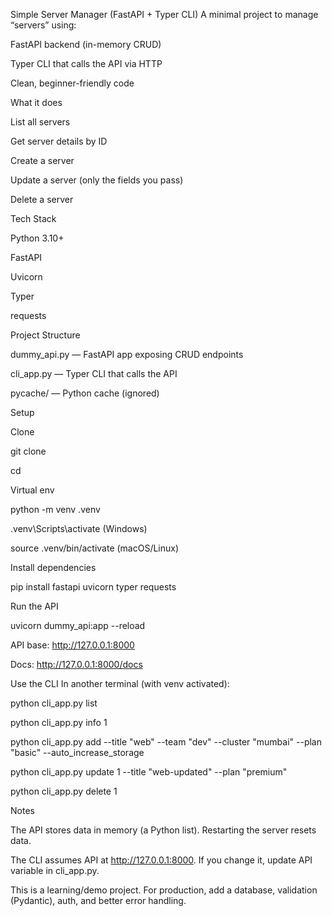 Simple Server Manager (FastAPI + Typer CLI)
A minimal project to manage “servers” using:

FastAPI backend (in-memory CRUD)

Typer CLI that calls the API via HTTP

Clean, beginner-friendly code

What it does

List all servers

Get server details by ID

Create a server

Update a server (only the fields you pass)

Delete a server

Tech Stack

Python 3.10+

FastAPI

Uvicorn

Typer

requests

Project Structure

dummy_api.py — FastAPI app exposing CRUD endpoints

cli_app.py — Typer CLI that calls the API

pycache/ — Python cache (ignored)

Setup

Clone

git clone <your-repo-url>

cd <repo-folder>

Virtual env

python -m venv .venv

.venv\Scripts\activate (Windows)

source .venv/bin/activate (macOS/Linux)

Install dependencies

pip install fastapi uvicorn typer requests

Run the API

uvicorn dummy_api:app --reload

API base: http://127.0.0.1:8000

Docs: http://127.0.0.1:8000/docs

Use the CLI
In another terminal (with venv activated):

python cli_app.py list

python cli_app.py info 1

python cli_app.py add --title "web" --team "dev" --cluster "mumbai" --plan "basic" --auto_increase_storage

python cli_app.py update 1 --title "web-updated" --plan "premium"

python cli_app.py delete 1

Notes

The API stores data in memory (a Python list). Restarting the server resets data.

The CLI assumes API at http://127.0.0.1:8000. If you change it, update API variable in cli_app.py.

This is a learning/demo project. For production, add a database, validation (Pydantic), auth, and better error handling.